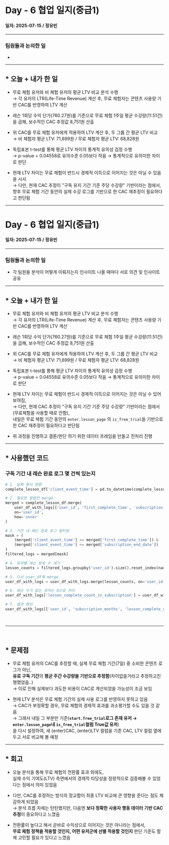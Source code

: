 # Day - 6 협업 일지(중급1)

#### 일자: 2025-07-15 / 정유빈

---

### 팀원들과 논의한 일

-

---

## \* 오늘 + 내가 한 일

- 무료 체험 유저와 비 체험 유저의 평균 LTV 비교 분석 수행  
  → 각 유저의 LTR(Life-Time Revenue) 계산 후, 무료 체험자는 콘텐츠 사용량 기반 CAC를 반영하여 LTV 계산

- 레슨 1회당 수익 단가(760.27원)를 기준으로 무료 체험 1주일 평균 수강량(11.51건)을 곱해, 보수적인 CAC 추정값 8,751원 산출

- 위 CAC를 무료 체험 유저에게 적용하여 LTV 계산 후, 두 그룹 간 평균 LTV 비교  
  → 비 체험자 평균 LTV: 71,699원 / 무료 체험자 평균 LTV: 68,828원

- 독립표본 t-test를 통해 평균 LTV 차이의 통계적 유의성 검정 수행  
  → p-value = 0.04558로 유의수준 0.05보다 작음 → 통계적으로 유의미한 차이로 판단

- 현재 LTV 차이는 무료 체험이 반드시 경제적 이득으로 이어지는 것은 아닐 수 있음을 시사  
  → 다만, 현재 CAC 추정이 "구독 유지 기간 기준 주당 수강량" 기반이라는 점에서,  
   향후 무료 체험 기간 동안의 실제 수강 로그를 기반으로 한 CAC 재추정이 필요하다고 판단됨

---

# Day - 6 협업 일지(중급1)

#### 일자: 2025-07-15 / 정유빈

---

### 팀원들과 논의한 일

- 각 팀원들 분석이 어떻게 이뤄지는지 인사이트 나올 때마다 서로 의견 및 인사이트 공유

---

## \* 오늘 + 내가 한 일

- 무료 체험 유저와 비 체험 유저의 평균 LTV 비교 분석 수행  
  → 각 유저의 LTR(Life-Time Revenue) 계산 후, 무료 체험자는 콘텐츠 사용량 기반 CAC를 반영하여 LTV 계산

- 레슨 1회당 수익 단가(760.27원)를 기준으로 무료 체험 1주일 평균 수강량(11.51건)을 곱해, 보수적인 CAC 추정값 8,751원 산출

- 위 CAC를 무료 체험 유저에게 적용하여 LTV 계산 후, 두 그룹 간 평균 LTV 비교  
  → 비 체험자 평균 LTV: 71,699원 / 무료 체험자 평균 LTV: 68,828원

- 독립표본 t-test를 통해 평균 LTV 차이의 통계적 유의성 검정 수행  
  → p-value = 0.04558로 유의수준 0.05보다 작음 → 통계적으로 유의미한 차이로 판단

- 현재 LTV 차이는 무료 체험이 반드시 경제적 이득으로 이어지는 것은 아닐 수 있어 보여짐,  
  → 다만, 현재 CAC 추정이 "구독 유지 기간 기준 주당 수강량" 기반이라는 점에서(무료체험을 사용할 때로 안함),  
   내일은 무료 체험 기간 동안의 `enter.lesson_page` 의 `is_free_trial`을 기반으로 한 CAC 재추정이 필요하다고 판단됨

- 위 과정을 진행하고 결론/판단 하기 위한 데이터 프레임을 만들고 전처리 진행

---

## \* 사용했던 코드

### 구독 기간 내 레슨 완료 로그 몇 건씩 있는지

```python
# 1. 날짜 형식 변환
complete_lesson_df['client_event_time'] = pd.to_datetime(complete_lesson_df['client_event_time'])

# 2. 필요한 컬럼만 merge
merged = complete_lesson_df.merge(
    user_df_with_logs[['user_id', 'first_complete_time', 'subscription_end_date']],
    on='user_id',
    how='inner'
)

# 3. 기간 내 레슨 완료 로그 필터링
mask = (
    (merged['client_event_time'] >= merged['first_complete_time']) &
    (merged['client_event_time'] <= merged['subscription_end_date'])
)
filtered_logs = merged[mask]

# 4. 유저별 레슨 완료 수 세기
lesson_counts = filtered_logs.groupby('user_id').size().reset_index(name='lesson_complete_count_in_subscription')

# 5. 다시 user_df에 merge
user_df_with_logs = user_df_with_logs.merge(lesson_counts, on='user_id', how='left')

# 6. 레슨 수가 없는 유저는 0으로 처리
user_df_with_logs['lesson_complete_count_in_subscription'] = user_df_with_logs['lesson_complete_count_in_subscription'].fillna(0).astype(int)

# 7. 결과 확인
user_df_with_logs[['user_id', 'subscription_months', 'lesson_complete_count_in_subscription']]
```

<br>

---

<br>

## \* 문제점

- 무료 체험 유저의 CAC를 추정할 때, 실제 무료 체험 기간(7일) 중 소비한 콘텐츠 로그가 아닌,  
  **유료 구독 기간**의 **평균 주간 수강량을 기반으로 추정함**(차이없을거라고 추정하고진행했었음..)  
  → 이로 인해 실제보다 과도한 비용이 CAC로 계산되었을 가능성이 조금 보임

- 현재 LTV 분석은 무료 체험 기간의 실제 사용 로그를 반영하지 못하고 있음  
  → CAC가 부정확할 경우, 무료 체험의 경제적 효과를 과소평가할 수도 있을 것 같음  
  → 그래서 내일 그 부분만 기준(**`start.free_trial`로그 존재 유저 → `enter.lesson_page`내 `is_free_trial`컬럼 True값 유저**)  
   을 다시 설정하여, 새 (enter)CAC, (enter)LTV 컬럼을 기존 CAC, LTV 컬럼 옆에 두고 서로 비교해 볼 예정

---

## \* 회고

- 오늘 분석을 통해 무료 체험의 전환률 효과 외에도,  
  실제 수익 기여도(LTV) 측면에서의 경제적 타당성을 정량적으로 검증해볼 수 있었다는 점에서 의미 있었음

- 다만, CAC를 추정하는 방식의 정교함이 최종 LTV 비교에 큰 영향을 준다는 점도 체감하게 되었음  
  → 분석 흐름 자체는 탄탄했지만, 다음엔 **보다 정확한 사용자 행동 데이터 기반 CAC 추정**이 중요하다고 느꼈음

- 전환률이 높다고 해서 곧바로 수익성으로 이어지는 것은 아니라는 점에서,  
  **무료 체험 정책을 적용할 것인지, 어떤 유저군에 선별 적용할 것인지** 판단 기준도 함께 고민할 필요가 있다고 느꼈음
